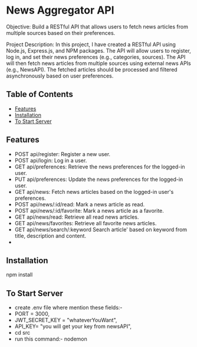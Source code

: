 # News Aggregator API
Objective: Build a RESTful API that allows users to fetch news articles from multiple sources based on their preferences.

Project Description: In this project, I have created a RESTful API using Node.js, Express.js, and NPM packages. The API will allow users to register, log in, and set their news preferences (e.g., categories, sources). The API will then fetch news articles from multiple sources using external news APIs (e.g., NewsAPI). The fetched articles should be processed and filtered asynchronously based on user preferences.
## Table of Contents

- [Features](#features)
- [Installation](#installation)
- [To Start Server](#startServer)

## Features

- POST api/register: Register a new user.
- POST api/login: Log in a user.
- GET api/preferences: Retrieve the news preferences for the logged-in user.
- PUT api/preferences: Update the news preferences for the logged-in user.
- GET api/news: Fetch news articles based on the logged-in user's preferences.
- POST api/news/:id/read: Mark a news article as read.
- POST api/news/:id/favorite: Mark a news article as a favorite.
- GET api/news/read: Retrieve all read news articles.
- GET api/news/favorites: Retrieve all favorite news articles.
- GET api/news/search/:keyword Search article' based on keyword from title, description and content.
- 
## Installation
npm install

## To Start Server

- create .env file where mention these fields:-
- PORT = 3000,
- JWT_SECRET_KEY = "whateverYouWant",
- API_KEY= "you will get your key from newsAPI",
- cd src
- run this command:- nodemon
